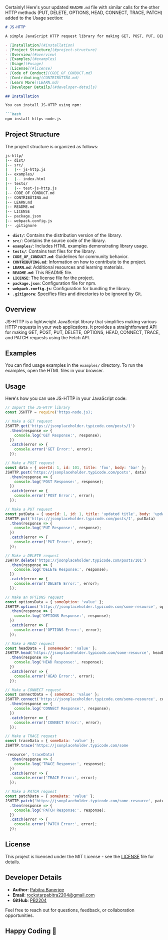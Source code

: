Certainly! Here's your updated `README.md` file with similar calls for the other HTTP methods (PUT, DELETE, OPTIONS, HEAD, CONNECT, TRACE, PATCH) added to the Usage section:

```markdown
# JS-HTTP

A simple JavaScript HTTP request library for making GET, POST, PUT, DELETE, OPTIONS, HEAD, CONNECT, TRACE, and PATCH requests using the Fetch API.

- [Installation](#installation)
- [Project Structure](#project-structure)
- [Overview](#overview)
- [Examples](#examples)
- [Usage](#usage)
- [License](#license)
- [Code of Conduct](CODE_OF_CONDUCT.md)
- [Contributing](CONTRIBUTING.md)
- [Learn More](LEARN.md)
- [Developer Details](#developer-details)

## Installation

You can install JS-HTTP using npm:

```bash
npm install https-node.js
```

## Project Structure

The project structure is organized as follows:

```bash
js-http/
|-- dist/
|-- src/
|   |-- js-http.js
|-- examples/
|   |-- index.html
|-- tests/
|   |-- test-js-http.js
|-- CODE_OF_CONDUCT.md
|-- CONTRIBUTING.md
|-- LEARN.md
|-- README.md
|-- LICENSE
|-- package.json
|-- webpack.config.js
|-- .gitignore
```

- **`dist/`**: Contains the distribution version of the library.
- **`src/`**: Contains the source code of the library.
- **`examples/`**: Includes HTML examples demonstrating library usage.
- **`tests/`**: Contains test files for the library.
- **`CODE_OF_CONDUCT.md`**: Guidelines for community behavior.
- **`CONTRIBUTING.md`**: Information on how to contribute to the project.
- **`LEARN.md`**: Additional resources and learning materials.
- **`README.md`**: This README file.
- **`LICENSE`**: The license file for the project.
- **`package.json`**: Configuration file for npm.
- **`webpack.config.js`**: Configuration for bundling the library.
- **`.gitignore`**: Specifies files and directories to be ignored by Git.

## Overview

JS-HTTP is a lightweight JavaScript library that simplifies making various HTTP requests in your web applications. It provides a straightforward API for making GET, POST, PUT, DELETE, OPTIONS, HEAD, CONNECT, TRACE, and PATCH requests using the Fetch API.

## Examples

You can find usage examples in the `examples/` directory. To run the examples, open the HTML files in your browser.

## Usage

Here's how you can use JS-HTTP in your JavaScript code:

```javascript
// Import the JS-HTTP library
const JSHTTP = require('https-node.js);

// Make a GET request
JSHTTP.get('https://jsonplaceholder.typicode.com/posts/1')
  .then(response => {
    console.log('GET Response:', response);
  })
  .catch(error => {
    console.error('GET Error:', error);
  });

// Make a POST request
const data = { userId: 1, id: 101, title: 'foo', body: 'bar' };
JSHTTP.post('https://jsonplaceholder.typicode.com/posts', data)
  .then(response => {
    console.log('POST Response:', response);
  })
  .catch(error => {
    console.error('POST Error:', error);
  });

// Make a PUT request
const putData = { userId: 1, id: 1, title: 'updated title', body: 'updated body' };
JSHTTP.put('https://jsonplaceholder.typicode.com/posts/1', putData)
  .then(response => {
    console.log('PUT Response:', response);
  })
  .catch(error => {
    console.error('PUT Error:', error);
  });

// Make a DELETE request
JSHTTP.delete('https://jsonplaceholder.typicode.com/posts/101')
  .then(response => {
    console.log('DELETE Response:', response);
  })
  .catch(error => {
    console.error('DELETE Error:', error);
  });

// Make an OPTIONS request
const optionsData = { someOption: 'value' };
JSHTTP.options('https://jsonplaceholder.typicode.com/some-resource', optionsData)
  .then(response => {
    console.log('OPTIONS Response:', response);
  })
  .catch(error => {
    console.error('OPTIONS Error:', error);
  });

// Make a HEAD request
const headData = { someHeader: 'value' };
JSHTTP.head('https://jsonplaceholder.typicode.com/some-resource', headData)
  .then(response => {
    console.log('HEAD Response:', response);
  })
  .catch(error => {
    console.error('HEAD Error:', error);
  });

// Make a CONNECT request
const connectData = { someData: 'value' };
JSHTTP.connect('https://jsonplaceholder.typicode.com/some-resource', connectData)
  .then(response => {
    console.log('CONNECT Response:', response);
  })
  .catch(error => {
    console.error('CONNECT Error:', error);
  });

// Make a TRACE request
const traceData = { someData: 'value' };
JSHTTP.trace('https://jsonplaceholder.typicode.com/some

-resource', traceData)
  .then(response => {
    console.log('TRACE Response:', response);
  })
  .catch(error => {
    console.error('TRACE Error:', error);
  });

// Make a PATCH request
const patchData = { someData: 'value' };
JSHTTP.patch('https://jsonplaceholder.typicode.com/some-resource', patchData)
  .then(response => {
    console.log('PATCH Response:', response);
  })
  .catch(error => {
    console.error('PATCH Error:', error);
  });
```

## License

This project is licensed under the MIT License - see the [LICENSE](LICENSE) file for details.

## Developer Details

- **Author**: [Pabitra Banerjee](https://pabitrabanerjee.me)
- **Email**: [rockstarpabitra2204@gmail.com](mailto:rockstarpabitra2204@gmail.com)
- **GitHub**: [PB2204](https://github.com/pb2204)

Feel free to reach out for questions, feedback, or collaboration opportunities.

## Happy Coding 🚀
